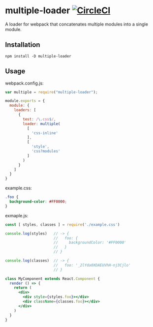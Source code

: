 # multiple-loader [![CircleCI](https://circleci.com/gh/minodisk/multiple-loader.svg?style=svg)](https://circleci.com/gh/minodisk/multiple-loader)

A loader for webpack that concatenates multiple modules into a single module.

## Installation

```
npm install -D multiple-loader
```

## Usage

webpack.config.js:

```js
var multiple = require("multiple-loader");

module.exports = {
  module: {
    loaders: [
      {
        test: /\.css$/,
        loader: multiple(
          [
            'css-inline'
          ],
          [
            'style',
            'css?modules'
          ]
        )
      }
    ]
  }
}
```

example.css:

```css
.foo {
  background-color: #FF0000;
}
```

exmaple.js:

```jsx
const [ styles, classes ] = require('./example.css')

console.log(styles)   // -> {
                      //   foo: {
                      //     backgroundColor: '#FF0000'
                      //   }
                      // }

console.log(classes)  // -> {
                      //   foo: '_2lYda0XDAEUVhH-nj3Cjlo'
                      // }

class MyComponent extends React.Component {
  render () => {
    return (
      <div>
        <div style={styles.foo}></div>
        <div className={classes.foo}></div>
      </div>
    )
  }
}
```
